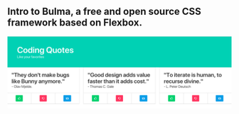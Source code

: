 ## Intro to Bulma, a free and open source CSS framework based on Flexbox.

![alt text](app.png?raw=true "app image")